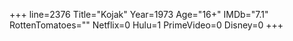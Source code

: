+++
line=2376
Title="Kojak"
Year=1973
Age="16+"
IMDb="7.1"
RottenTomatoes=""
Netflix=0
Hulu=1
PrimeVideo=0
Disney=0
+++

